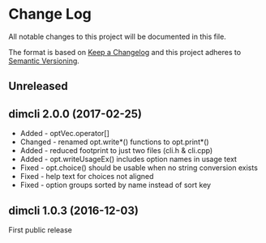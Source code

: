 ﻿# Change Log
All notable changes to this project will be documented in this file.

The format is based on [Keep a Changelog](http://keepachangelog.com/) 
and this project adheres to [Semantic Versioning](http://semver.org/).

## Unreleased

## dimcli 2.0.0 (2017-02-25)
- Added - optVec.operator[]
- Changed - renamed opt.write*() functions to opt.print*()
- Added - reduced footprint to just two files (cli.h & cli.cpp)
- Added - opt.writeUsageEx() includes option names in usage text
- Fixed - opt.choice() should be usable when no string conversion exists
- Fixed - help text for choices not aligned
- Fixed - option groups sorted by name instead of sort key

## dimcli 1.0.3 (2016-12-03)
First public release

